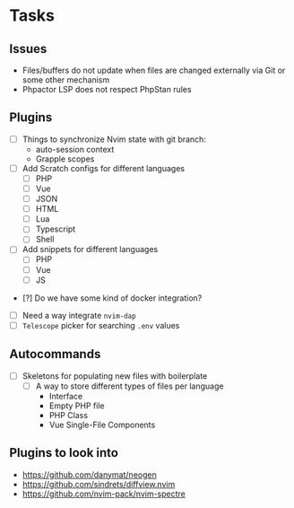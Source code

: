 # Tasks
## Issues
- Files/buffers do not update when files are changed externally via Git or some other mechanism
- Phpactor LSP does not respect PhpStan rules

## Plugins
- [ ] Things to synchronize Nvim state with git branch:
    - auto-session context
    - Grapple scopes
- [ ] Add Scratch configs for different languages
    - [ ] PHP
    - [ ] Vue
    - [ ] JSON
    - [ ] HTML
    - [ ] Lua
    - [ ] Typescript
    - [ ] Shell
- [ ] Add snippets for different languages
    - [ ] PHP
    - [ ] Vue
    - [ ] JS
- [?] Do we have some kind of docker integration?
- [ ] Need a way integrate `nvim-dap`
- [ ] `Telescope` picker for searching `.env` values

## Autocommands
- [ ] Skeletons for populating new files with boilerplate
    - [ ] A way to store different types of files per language
        - Interface
        - Empty PHP file
        - PHP Class
        - Vue Single-File Components

## Plugins to look into
- https://github.com/danymat/neogen
- https://github.com/sindrets/diffview.nvim
- https://github.com/nvim-pack/nvim-spectre
